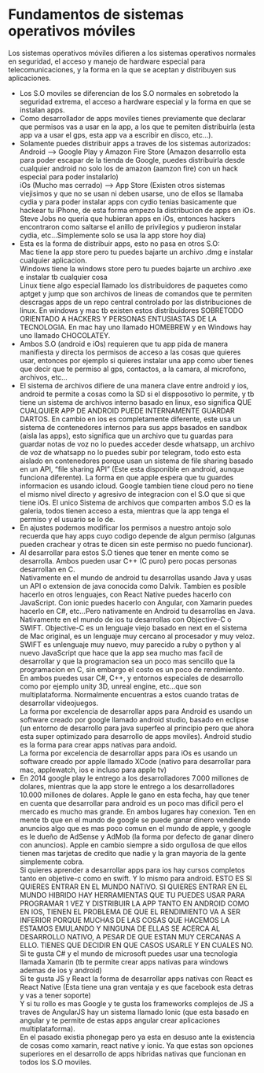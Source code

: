 ﻿# Fundamentos de sistemas operativos móviles

Los sistemas operativos móviles difieren a los sistemas operativos normales en seguridad, el acceso y manejo de hardware especial para telecomunicaciones, y la forma en la que se aceptan y distribuyen sus aplicaciones.

-   Los S.O moviles se diferencian de los S.O normales en sobretodo la seguridad extrema, el acceso a hardware especial y la forma en que se instalan apps.
-   Como desarrollador de apps moviles tienes previamente que declarar que permisos vas a usar en la app, a los que te pemiten distribuirla (esta app va a usar el gps, esta app va a escribir en disco, etc…).
-   Solamente puedes distribuir apps a traves de los sistemas autorizados:  
    Android --> Google Play y Amazon Fire Store (Amazon desarrollo esta para poder escapar de la tienda de Google, puedes distribuirla desde cualquier android no solo los de amazon (aamzon fire) con un hack especial para poder instalarlo)  
    iOs (Mucho mas cerrado) --> App Store (Existen otros sistemas viejisimos y que no se usan ni deben usarse, uno de ellos se llamaba cydia y para poder instalar apps con cydio tenias basicamente que hackear tu iPhone, de esta forma empezo la distribucion de apps en iOs. Steve Jobs no queria que hubieran apps en iOs, entonces hackers encontraron como saltarse el anillo de privilegios y pudieron instalar cydia, etc…Simplemente solo se usa la app store hoy dia)
-   Esta es la forma de distribuir apps, esto no pasa en otros S.O:  
    Mac tiene la app store pero tu puedes bajarte un archivo .dmg e instalar cualquier aplicacion.  
    Windows tiene la windows store pero tu puedes bajarte un archivo .exe e instalar tb cualquier cosa  
    Linux tiene algo especial llamado los distribuidores de paquetes como aptget y jump que son archivos de lineas de comandos que te permiten descragas apps de un repo central controlado por las distribuciones de linux. En windows y mac tb existen estos distribuidores SOBRETODO ORIENTADO A HACKERS Y PERSONAS ENTUSIASTAS DE LA TECNOLOGIA. En mac hay uno llamado HOMEBREW y en Windows hay uno llamado CHOCOLATEY.
-   Ambos S.O (android e iOs) requieren que tu app pida de manera manifiesta y directa los permisos de acceso a las cosas que quieres usar, entonces por ejemplo si quieres instalar una app como uber tienes que decir que te permiso al gps, contactos, a la camara, al microfono, archivos, etc…
-   El sistema de archivos difiere de una manera clave entre android y ios, android te permite a cosas como la SD si el dispposotivo lo permite, y tb tiene un sistema de archivos interno basado en linux, eso significa QUE CUALQUIER APP DE ANDROID PUEDE INTERNAMENTE GUARDAR DARTOS. En cambio en ios es completamente diferente, este usa un sistema de contenedores internos para sus apps basados en sandbox (aisla las apps), esto significa que un archivo que tu guardas para guardar notas de voz no lo puedes acceder desde whatsapp, un archivo de voz de whatsapp no lo puedes subir por telegram, todo esto esta aislado en contenedores porque usan un sistema de file sharing basado en un API, “file sharing API” (Este esta disponible en android, aunque funciona diferente). La forma en que apple espera que tu guardes informacion es usando icloud. Google tambien tiene cloud pero no tiene el mismo nivel directo y agresivo de integracion con el S.O que si que tiene iOs. El unico Sistema de archivos que comparten ambos S.O es la galeria, todos tienen acceso a esta, mientras que la app tenga el permiso y el usuario se lo de.
-   En ajustes podemos modificar los permisos a nuestro antojo solo recuerda que hay apps cuyo codigo depende de algun permiso (algunas pueden crachear y otras te dicen sin este permiso no puedo funcionar).
-   Al desarrollar para estos S.O tienes que tener en mente como se desarrolla. Ambos pueden usar C++ (C puro) pero pocas personas desarrollan en C.  
    Nativamente en el mundo de android tu desarrollas usando Java y usas un API o extension de java conocida como Dalvik. Tambien es posible hacerlo en otros lenguajes, con React Native puedes hacerlo con JavaScript. Con ionic puedes hacerlo con Angular, con Xamarin puedes hacerlo en C#, etc…Pero nativamente en Android tu desarrollas en Java.  
    Nativamente en el mundo de ios tu desarrollas con Objective-C o SWIFT. Objective-C es un lenguaje viejo basado en next en el sistema de Mac original, es un lenguaje muy cercano al procesador y muy veloz. SWIFT es unlenguaje muy nuevo, muy parecido a ruby o python y al nuevo JavaScript que hace que la app sea mucho mas facil de desarrollar y que la programacion sea un poco mas sencillo que la programacion en C, sin embargo el costo es un poco de rendimiento.  
    En ambos puedes usar C#, C++, y entornos especiales de desarrollo como por ejemplo unity 3D, unreal engine, etc…que son multiplataforma. Normalmente encuentras a estos cuando tratas de desarrollar videojuegos.  
    La forma por excelencia de desarrollar apps para Android es usando un software creado por google llamado android studio, basado en eclipse (un entorno de desarrollo para java superfeo al principio pero que ahora esta super optimizado para desarrollo de apps moviles). Android studio es la forma para crear apps nativas para andoid.  
    La forma por excelencia de desarrollar apps para iOs es usando un software creado por apple llamado XCode (nativo para desarrollar para mac, applewatch, ios e incluso para apple tv)
-   En 2014 google play le entrego a los desarrolladores 7.000 millones de dolares, mientras que la app store le entrego a los desarrolladores 10.000 millones de dolares. Apple le gano en esta fecha, hay que tener en cuenta que desarrollar para android es un poco mas dificil pero el mercado es mucho mas grande. En ambos lugares hay conexion. Ten en mente tb que en el mundo de google se puede ganar dinero vendiendo anuncios algo que es mas poco comun en el mundo de apple, y google es le dueño de AdSense y AdMob (la forma por defecto de ganar dinero con anuncios). Apple en cambio siempre a sido orgullosa de que ellos tienen mas tarjetas de credito que nadie y la gran mayoria de la gente simplemente cobra.  
    Si quieres aprender a desarrollar apps para ios hay cursos completos tanto en objetive-c como en swift. Y lo mismo para android. ESTO ES SI QUIERES ENTRAR EN EL MUNDO NATIVO. SI QUIERES ENTRAR EN EL MUNDO HIBRIDO HAY HERRAMIENTAS QUE TU PUEDES USAR PARA PROGRAMAR 1 VEZ Y DISTRIBUIR LA APP TANTO EN ANDROID COMO EN IOS, TIENEN EL PROBLEMA DE QUE EL RENDIMIENTO VA A SER INFERIOR PORQUE MUCHAS DE LAS COSAS QUE HACEMOS LA ESTAMOS EMULANDO Y NINGUNA DE ELLAS SE ACERCA AL DESARROLLO NATIVO, A PESAR DE QUE ESTAN MUY CERCANAS A ELLO. TIENES QUE DECIDIR EN QUE CASOS USARLE Y EN CUALES NO.  
    Si te gusta C# y el mundo de microsoft puedes usar una tecnologia llamada Xamarin (tb te permite crear apps nativas para windows ademas de ios y android)  
    Si te gusta JS y React la forma de desarrollar apps nativas con React es React Native (Esta tiene una gran ventaja y es que facebook esta detras y vas a tener soporte)  
    Y si tu rollo es mas Google y te gusta los frameworks complejos de JS a traves de AngularJS hay un sistema llamado Ionic (que esta basado en angular y te permite de estas apps angular crear aplicaciones multiplataforma).  
    En el pasado existia phonegap pero ya esta en desuso ante la existencia de cosas como xamarin, react native y ionic. Ya que estas son opciones superiores en el desarrollo de apps hibridas nativas que funcionan en todos los S.O moviles.
